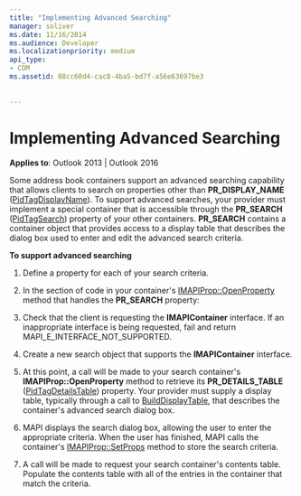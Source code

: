 ```yaml
---
title: "Implementing Advanced Searching"
manager: soliver
ms.date: 11/16/2014
ms.audience: Developer
ms.localizationpriority: medium
api_type:
- COM
ms.assetid: 08cc60d4-cac8-4ba5-bd7f-a56e63697be3
 
 
---
```


# Implementing Advanced Searching

  
  
**Applies to**: Outlook 2013 | Outlook 2016 
  
Some address book containers support an advanced searching capability that allows clients to search on properties other than **PR_DISPLAY_NAME** ([PidTagDisplayName](pidtagdisplayname-canonical-property.md)). To support advanced searches, your provider must implement a special container that is accessible through the **PR_SEARCH** ([PidTagSearch](pidtagsearch-canonical-property.md)) property of your other containers. **PR_SEARCH** contains a container object that provides access to a display table that describes the dialog box used to enter and edit the advanced search criteria. 
  
 **To support advanced searching**
  
1. Define a property for each of your search criteria.
    
2. In the section of code in your container's [IMAPIProp::OpenProperty](imapiprop-openproperty.md) method that handles the **PR_SEARCH** property: 
    
1. Check that the client is requesting the **IMAPIContainer** interface. If an inappropriate interface is being requested, fail and return MAPI_E_INTERFACE_NOT_SUPPORTED. 
    
2. Create a new search object that supports the **IMAPIContainer** interface. 
    
3. At this point, a call will be made to your search container's **IMAPIProp::OpenProperty** method to retrieve its **PR_DETAILS_TABLE** ([PidTagDetailsTable](pidtagdetailstable-canonical-property.md)) property. Your provider must supply a display table, typically through a call to [BuildDisplayTable](builddisplaytable.md), that describes the container's advanced search dialog box.
    
4. MAPI displays the search dialog box, allowing the user to enter the appropriate criteria. When the user has finished, MAPI calls the container's [IMAPIProp::SetProps](imapiprop-setprops.md) method to store the search criteria. 
    
5. A call will be made to request your search container's contents table. Populate the contents table with all of the entries in the container that match the criteria.
    

